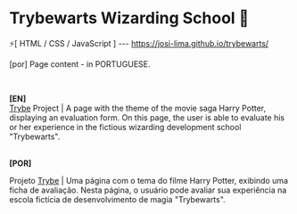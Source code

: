 # Trybewarts Wizarding School 🧙
⚡[ HTML / CSS / JavaScript ] --- https://josi-lima.github.io/trybewarts/

[por] Page content - in PORTUGUESE. 

<br>

<strong>[EN]</strong>
<br>
[Trybe](https://www.betrybe.com/) Project | A page with the theme of the movie saga Harry Potter, displaying an evaluation form. On this page, the user is able to evaluate his or her experience in the fictious wizarding development school "Trybewarts".

<br>
<strong>[POR]</strong>
<br>

Projeto [Trybe](https://www.betrybe.com/) | Uma página com o tema do filme Harry Potter, exibindo uma ficha de avaliação. Nesta página, o usuário pode avaliar sua experiência na escola fictícia de desenvolvimento de magia "Trybewarts".
